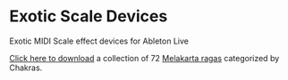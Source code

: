 # Exotic Scale Devices

Exotic MIDI Scale effect devices for Ableton Live

[Click here to download](https://raw.githubusercontent.com/scribbletune/exotic-scale-devices/master/Melakarta.zip) a collection of 72 [Melakarta ragas]([https://en.wikipedia.org/wiki/Melakarta#Table_of_Melakarta_ragas](https://en.wikipedia.org/wiki/Melakarta#Table_of_Melakarta_ragas)) categorized by Chakras.